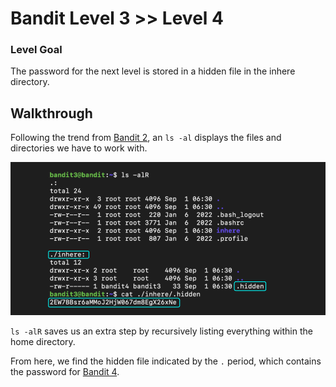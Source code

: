 # Bandit Level 3 >> Level 4

### Level Goal

The password for the next level is stored in a hidden file in the inhere directory.


## Walkthrough

Following the trend from [Bandit 2](https://github.com/sKoih-pond/overthewire_wargames/blob/main/Bandit/bandit2.md), an `ls -al` displays the files and directories we have to work with.

![Command breakdown](/Bandit/BanditAssets/bandit4.png)

`ls -alR` saves us an extra step by recursively listing everything within the home directory.

From here, we find the hidden file indicated by the `.` period, which contains the password for [Bandit 4](https://github.com/sKoih-pond/overthewire_wargames/blob/main/Bandit/bandit4.md).

